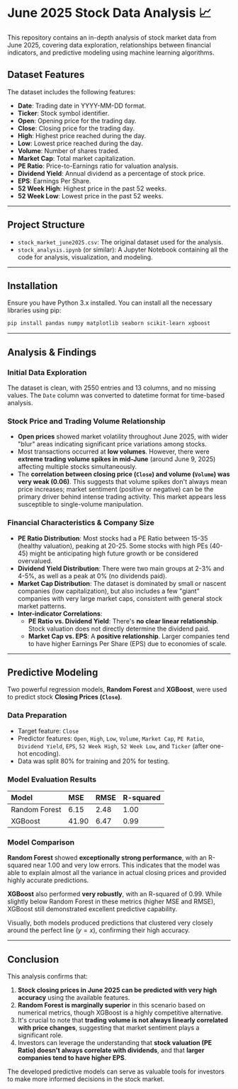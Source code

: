 # June 2025 Stock Data Analysis 📈

This repository contains an in-depth analysis of stock market data from June 2025, covering data exploration, relationships between financial indicators, and predictive modeling using machine learning algorithms.

## Dataset Features

The dataset includes the following features:

  * **Date**: Trading date in YYYY-MM-DD format.
  * **Ticker**: Stock symbol identifier.
  * **Open**: Opening price for the trading day.
  * **Close**: Closing price for the trading day.
  * **High**: Highest price reached during the day.
  * **Low**: Lowest price reached during the day.
  * **Volume**: Number of shares traded.
  * **Market Cap**: Total market capitalization.
  * **PE Ratio**: Price-to-Earnings ratio for valuation analysis.
  * **Dividend Yield**: Annual dividend as a percentage of stock price.
  * **EPS**: Earnings Per Share.
  * **52 Week High**: Highest price in the past 52 weeks.
  * **52 Week Low**: Lowest price in the past 52 weeks.

-----

## Project Structure

  * `stock_market_june2025.csv`: The original dataset used for the analysis.
  * `stock_analysis.ipynb` (or similar): A Jupyter Notebook containing all the code for analysis, visualization, and modeling.

-----

## Installation

Ensure you have Python 3.x installed. You can install all the necessary libraries using pip:

```bash
pip install pandas numpy matplotlib seaborn scikit-learn xgboost
```

-----

## Analysis & Findings

### Initial Data Exploration

The dataset is clean, with 2550 entries and 13 columns, and no missing values. The `Date` column was converted to datetime format for time-based analysis.

### Stock Price and Trading Volume Relationship

  * **Open prices** showed market volatility throughout June 2025, with wider "blur" areas indicating significant price variations among stocks.
  * Most transactions occurred at **low volumes**. However, there were **extreme trading volume spikes in mid-June** (around June 9, 2025) affecting multiple stocks simultaneously.
  * The **correlation between closing price (`Close`) and volume (`Volume`) was very weak (0.06)**. This suggests that volume spikes don't always mean price increases; market sentiment (positive or negative) can be the primary driver behind intense trading activity. This market appears less susceptible to single-volume manipulation.

### Financial Characteristics & Company Size

  * **PE Ratio Distribution**: Most stocks had a PE Ratio between 15-35 (healthy valuation), peaking at 20-25. Some stocks with high PEs (40-45) might be anticipating high future growth or be considered overvalued.
  * **Dividend Yield Distribution**: There were two main groups at 2-3% and 4-5%, as well as a peak at 0% (no dividends paid).
  * **Market Cap Distribution**: The dataset is dominated by small or nascent companies (low capitalization), but also includes a few "giant" companies with very large market caps, consistent with general stock market patterns.
  * **Inter-indicator Correlations**:
      * **PE Ratio vs. Dividend Yield**: There's **no clear linear relationship**. Stock valuation does not directly determine the dividend paid.
      * **Market Cap vs. EPS**: A **positive relationship**. Larger companies tend to have higher Earnings Per Share (EPS) due to economies of scale.

-----

## Predictive Modeling

Two powerful regression models, **Random Forest** and **XGBoost**, were used to predict stock **Closing Prices (`Close`)**.

### Data Preparation

  * Target feature: `Close`
  * Predictor features: `Open`, `High`, `Low`, `Volume`, `Market Cap`, `PE Ratio`, `Dividend Yield`, `EPS`, `52 Week High`, `52 Week Low`, and `Ticker` (after one-hot encoding).
  * Data was split 80% for training and 20% for testing.

### Model Evaluation Results

| Model         | MSE   | RMSE | R-squared |
| :------------ | :---- | :--- | :-------- |
| Random Forest | 6.15  | 2.48 | 1.00      |
| XGBoost       | 41.90 | 6.47 | 0.99      |

### Model Comparison

**Random Forest** showed **exceptionally strong performance**, with an R-squared near 1.00 and very low errors. This indicates that the model was able to explain almost all the variance in actual closing prices and provided highly accurate predictions.

**XGBoost** also performed **very robustly**, with an R-squared of 0.99. While slightly below Random Forest in these metrics (higher MSE and RMSE), XGBoost still demonstrated excellent predictive capability.

Visually, both models produced predictions that clustered very closely around the perfect line ($y=x$), confirming their high accuracy.

-----

## Conclusion

This analysis confirms that:

1.  **Stock closing prices in June 2025 can be predicted with very high accuracy** using the available features.
2.  **Random Forest is marginally superior** in this scenario based on numerical metrics, though XGBoost is a highly competitive alternative.
3.  It's crucial to note that **trading volume is not always linearly correlated with price changes**, suggesting that market sentiment plays a significant role.
4.  Investors can leverage the understanding that **stock valuation (PE Ratio) doesn't always correlate with dividends**, and that **larger companies tend to have higher EPS**.

The developed predictive models can serve as valuable tools for investors to make more informed decisions in the stock market.
